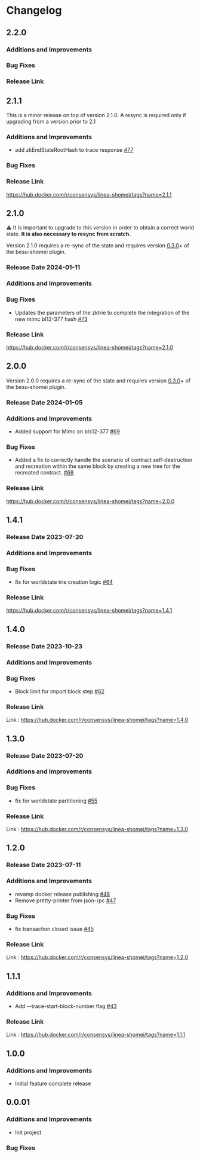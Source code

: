 # Changelog

## 2.2.0

### Additions and Improvements

### Bug Fixes

### Release Link


## 2.1.1
This is a minor release on top of version 2.1.0.  A resync is required only if upgrading from a version prior to 2.1

### Additions and Improvements
* add zkEndStateRootHash to trace response [#77](https://github.com/Consensys/shomei/pull/77)

### Bug Fixes

### Release Link
https://hub.docker.com/r/consensys/linea-shomei/tags?name=2.1.1

## 2.1.0

⚠️  It is important to upgrade to this version in order to obtain a correct world state. **It is also necessary to resync from scratch.**

Version 2.1.0 requires a re-sync of the state and requires version [0.3.0](https://github.com/Consensys/besu-shomei-plugin/releases/tag/v0.3.0)+ of the besu-shomei plugin.

### Release Date 2024-01-11

### Additions and Improvements

### Bug Fixes
- Updates the parameters of the zktrie to complete the integration of the new mimc bl12-377 hash [#73](https://github.com/Consensys/shomei/pull/73)

### Release Link

https://hub.docker.com/r/consensys/linea-shomei/tags?name=2.1.0

## 2.0.0

Version 2.0.0 requires a re-sync of the state and requires version [0.3.0](https://github.com/Consensys/besu-shomei-plugin/releases/tag/v0.3.0)+ of the besu-shomei plugin.

### Release Date 2024-01-05

### Additions and Improvements
- Added support for Mimc on bls12-377 [#69](https://github.com/Consensys/shomei/pull/69)

### Bug Fixes
- Added a fix to correctly handle the scenario of contract self-destruction and recreation within the same block by creating a new tree for the recreated contract. [#68](https://github.com/Consensys/shomei/pull/68)
### Release Link
https://hub.docker.com/r/consensys/linea-shomei/tags?name=2.0.0

## 1.4.1

### Release Date 2023-07-20
### Additions and Improvements
### Bug Fixes
- fix for worldstate trie creation logic [#64](https://github.com/Consensys/shomei/pull/64)
### Release Link
https://hub.docker.com/r/consensys/linea-shomei/tags?name=1.4.1


## 1.4.0
### Release Date 2023-10-23
### Additions and Improvements
### Bug Fixes
- Block limit for import block step [#62](https://github.com/Consensys/shomei/pull/62)
### Release Link
Link : https://hub.docker.com/r/consensys/linea-shomei/tags?name=1.4.0


## 1.3.0
### Release Date 2023-07-20
### Additions and Improvements
### Bug Fixes
- fix for worldstate partitioning [#55](https://github.com/Consensys/shomei/pull/55)
### Release Link
Link : https://hub.docker.com/r/consensys/linea-shomei/tags?name=1.3.0


## 1.2.0 
### Release Date 2023-07-11
### Additions and Improvements
- revamp docker release publishing [#48](https://github.com/Consensys/shomei/pull/48)
- Remove pretty-printer from json-rpc [#47](https://github.com/Consensys/shomei/pull/47)
### Bug Fixes
- fix transaction closed issue [#45](https://github.com/Consensys/shomei/pull/45)
### Release Link
Link : https://hub.docker.com/r/consensys/linea-shomei/tags?name=1.2.0


## 1.1.1
### Additions and Improvements
- Add --trace-start-block-number flag [#43](https://github.com/Consensys/shomei/pull/43)
### Release Link
Link : https://hub.docker.com/r/consensys/linea-shomei/tags?name=1.1.1

## 1.0.0
### Additions and Improvements
- Initial feature complete release

## 0.0.01
### Additions and Improvements
- Init project
### Bug Fixes
